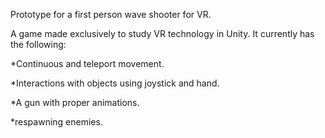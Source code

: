 Prototype for a first person wave shooter for VR. 

A game made exclusively to study VR technology in Unity. It currently has the following:



*Continuous and teleport movement.

*Interactions with objects using joystick and hand.

*A gun with proper animations.

*respawning enemies.

